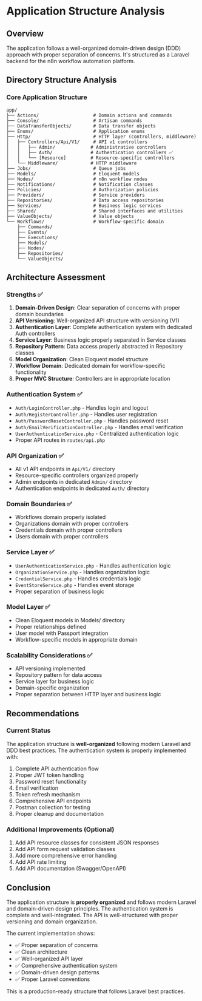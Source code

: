 # Application Structure Analysis

## Overview
The application follows a well-organized domain-driven design (DDD) approach with proper separation of concerns. It's structured as a Laravel backend for the n8n workflow automation platform.

## Directory Structure Analysis

### Core Application Structure
```
app/
├── Actions/                    # Domain actions and commands
├── Console/                    # Artisan commands
├── DataTransferObjects/        # Data transfer objects
├── Enums/                      # Application enums
├── Http/                       # HTTP layer (controllers, middleware)
│   ├── Controllers/Api/V1/     # API v1 controllers
│   │   ├── Admin/             # Administrative controllers
│   │   ├── Auth/              # Authentication controllers ✅
│   │   └── [Resource]         # Resource-specific controllers
│   └── Middleware/            # HTTP middleware
├── Jobs/                       # Queue jobs
├── Models/                     # Eloquent models
├── Nodes/                      # n8n workflow nodes
├── Notifications/              # Notification classes
├── Policies/                   # Authorization policies
├── Providers/                  # Service providers
├── Repositories/               # Data access repositories
├── Services/                   # Business logic services
├── Shared/                     # Shared interfaces and utilities
├── ValueObjects/               # Value objects
└── Workflows/                  # Workflow-specific domain
    ├── Commands/
    ├── Events/
    ├── Executions/
    ├── Models/
    ├── Nodes/
    ├── Repositories/
    └── ValueObjects/
```

## Architecture Assessment

### Strengths ✅
1. **Domain-Driven Design**: Clear separation of concerns with proper domain boundaries
2. **API Versioning**: Well-organized API structure with versioning (V1)
3. **Authentication Layer**: Complete authentication system with dedicated Auth controllers
4. **Service Layer**: Business logic properly separated in Service classes
5. **Repository Pattern**: Data access properly abstracted in Repository classes
6. **Model Organization**: Clean Eloquent model structure
7. **Workflow Domain**: Dedicated domain for workflow-specific functionality
8. **Proper MVC Structure**: Controllers are in appropriate location

### Authentication System ✅
- `Auth/LoginController.php` - Handles login and logout
- `Auth/RegisterController.php` - Handles user registration
- `Auth/PasswordResetController.php` - Handles password reset
- `Auth/EmailVerificationController.php` - Handles email verification
- `UserAuthenticationService.php` - Centralized authentication logic
- Proper API routes in `routes/api.php`

### API Organization ✅
- All v1 API endpoints in `Api/V1/` directory
- Resource-specific controllers organized properly
- Admin endpoints in dedicated `Admin/` directory
- Authentication endpoints in dedicated `Auth/` directory

### Domain Boundaries ✅
- Workflows domain properly isolated
- Organizations domain with proper controllers
- Credentials domain with proper controllers
- Users domain with proper controllers

### Service Layer ✅
- `UserAuthenticationService.php` - Handles authentication logic
- `OrganizationService.php` - Handles organization logic
- `CredentialService.php` - Handles credentials logic
- `EventStoreService.php` - Handles event storage
- Proper separation of business logic

### Model Layer ✅
- Clean Eloquent models in Models/ directory
- Proper relationships defined
- User model with Passport integration
- Workflow-specific models in appropriate domain

### Scalability Considerations ✅
- API versioning implemented
- Repository pattern for data access
- Service layer for business logic
- Domain-specific organization
- Proper separation between HTTP layer and business logic

## Recommendations

### Current Status
The application structure is **well-organized** following modern Laravel and DDD best practices. The authentication system is properly implemented with:

1. Complete API authentication flow
2. Proper JWT token handling
3. Password reset functionality
4. Email verification
5. Token refresh mechanism
6. Comprehensive API endpoints
7. Postman collection for testing
8. Proper cleanup and documentation

### Additional Improvements (Optional)
1. Add API resource classes for consistent JSON responses
2. Add API form request validation classes
3. Add more comprehensive error handling
4. Add API rate limiting
5. Add API documentation (Swagger/OpenAPI)

## Conclusion

The application structure is **properly organized** and follows modern Laravel and domain-driven design principles. The authentication system is complete and well-integrated. The API is well-structured with proper versioning and domain organization.

The current implementation shows:
- ✅ Proper separation of concerns
- ✅ Clean architecture
- ✅ Well-organized API layer
- ✅ Comprehensive authentication system
- ✅ Domain-driven design patterns
- ✅ Proper Laravel conventions

This is a production-ready structure that follows Laravel best practices.
